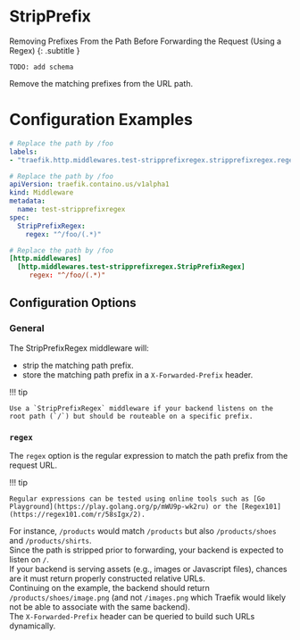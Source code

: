 # StripPrefix

Removing Prefixes From the Path Before Forwarding the Request (Using a Regex)
{: .subtitle }


`TODO: add schema`

Remove the matching prefixes from the URL path.

# Configuration Examples

```yaml tab="Docker"
# Replace the path by /foo
labels:
- "traefik.http.middlewares.test-stripprefixregex.stripprefixregex.regex=^/foo/(.*)",
```

```yaml tab="Kubernetes"
# Replace the path by /foo
apiVersion: traefik.containo.us/v1alpha1
kind: Middleware
metadata:
  name: test-stripprefixregex
spec:
  StripPrefixRegex:
    regex: "^/foo/(.*)"
```

```toml tab="File"
# Replace the path by /foo
[http.middlewares]
  [http.middlewares.test-stripprefixregex.StripPrefixRegex]
     regex: "^/foo/(.*)"
```

## Configuration Options

### General

The StripPrefixRegex middleware will:

* strip the matching path prefix.
* store the matching path prefix in a `X-Forwarded-Prefix` header.

!!! tip
    
    Use a `StripPrefixRegex` middleware if your backend listens on the root path (`/`) but should be routeable on a specific prefix.

### `regex`

The `regex` option is the regular expression to match the path prefix from the request URL.


!!! tip

    Regular expressions can be tested using online tools such as [Go Playground](https://play.golang.org/p/mWU9p-wk2ru) or the [Regex101](https://regex101.com/r/58sIgx/2).

For instance, `/products` would match `/products` but also `/products/shoes` and `/products/shirts`.  
Since the path is stripped prior to forwarding, your backend is expected to listen on `/`.  
If your backend is serving assets (e.g., images or Javascript files), chances are it must return properly constructed relative URLs.  
Continuing on the example, the backend should return `/products/shoes/image.png` (and not `/images.png` which Traefik would likely not be able to associate with the same backend).  
The `X-Forwarded-Prefix` header can be queried to build such URLs dynamically.

